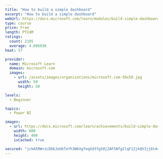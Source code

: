 ```yaml
---
title: "How to build a simple dashboard"
excerpt: "How to build a simple dashboard"
webUrl: https://docs.microsoft.com/learn/modules/build-simple-dashboard/
type: course
price: Free
length: PT24M
ratings:
  count: 2105
  average: 4.686936
heat: 57

provider:
  name: Microsoft Learn
  domain: microsoft.com
  images:
    - url: /assets/images/organizations/microsoft.com-50x50.jpg
      width: 50
      height: 50

levels:
  - Beginner

topics:
  - Power BI

images:
  - url: https://docs.microsoft.com/learn/achievements/build-simple-dashboard-social.png
    width: 800
    height: 400
    isCached: true

secured: "jckA5RW+zLDbbJeUbTeYh3W6VgfeqXd3fg50jZAFSNfgIlqF1ZjkQVJjj6t4cVVGmfWvdUdbOR22z+3qvnDOL4ZQ35tu8mRY0DDE9pjLmQXVuJPJAtkUnGrTASLjQJ8PQbklX2625n1qEr1pWLnS+c/V8UYVLEBKJvpUGNlSkv8C9USgIYVGCKy6+TvZsGy8VN/GXzFyJjjD9sdVWk1sHouenDagTuILP3Ssx7N0TMjgUfILdKFj0eTaDYsprNtgK/6tciH+FXwDtLZql8B9t0iXRxU3UkJlOyu35YBk6xeFhK072rlLuUXPRDxV2ESIBKsVVkNOogHnQBXm4XS3C1kyXK0iGpKf74kkdDY8BHVkleM7lZ9qbrM+6s1XGgQyPOchNlqbRe1K9vUFwPKBLpVGzVEkrAfzzUmVUmjNtmE=;XMVc46BGiMz0G/vgVQn0Aw=="
---
```


